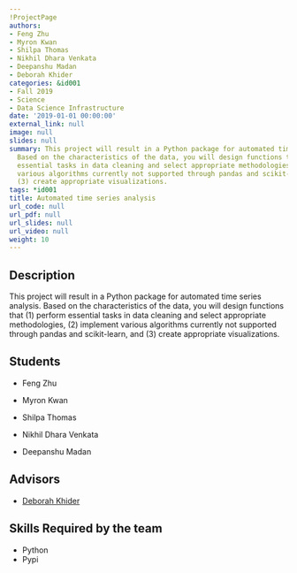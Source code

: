 ```yaml
---
!ProjectPage
authors:
- Feng Zhu
- Myron Kwan
- Shilpa Thomas
- Nikhil Dhara Venkata
- Deepanshu Madan
- Deborah Khider
categories: &id001
- Fall 2019
- Science
- Data Science Infrastructure
date: '2019-01-01 00:00:00'
external_link: null
image: null
slides: null
summary: This project will result in a Python package for automated time series analysis.
  Based on the characteristics of the data, you will design functions that (1) perform
  essential tasks in data cleaning and select appropriate methodologies, (2) implement
  various algorithms currently not supported through pandas and scikit-learn, and
  (3) create appropriate visualizations.
tags: *id001
title: Automated time series analysis
url_code: null
url_pdf: null
url_slides: null
url_video: null
weight: 10
---
```

## Description

This project will result in a Python package for automated time series analysis. Based on the characteristics of the data, you will design functions that (1) perform essential tasks in data cleaning and select appropriate methodologies, (2) implement various algorithms currently not supported through pandas and scikit-learn, and (3) create appropriate visualizations.





## Students

* Feng Zhu

* Myron Kwan

* Shilpa Thomas

* Nikhil Dhara Venkata

* Deepanshu Madan

## Advisors

* [Deborah Khider](../../../author/deborah-khider)

## Skills Required by the team


* Python
* Pypi